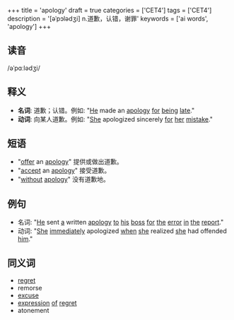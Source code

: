 +++
title = 'apology'
draft = true
categories = ['CET4']
tags = ['CET4']
description = '[əˈpɔlədʒi] n.道歉，认错，谢罪'
keywords = ['ai words', 'apology']
+++

## 读音
/əˈpɑːlədʒi/

## 释义
- **名词**: 道歉；认错。例如: "[He](/post/he/) made an [apology](/post/apology/) [for](/post/for/) [being](/post/being/) [late](/post/late/)."
- **动词**: 向某人道歉。例如: "[She](/post/she/) apologized sincerely [for](/post/for/) [her](/post/her/) [mistake](/post/mistake/)."

## 短语
- "[offer](/post/offer/) an [apology](/post/apology/)" 提供或做出道歉。
- "[accept](/post/accept/) an [apology](/post/apology/)" 接受道歉。
- "[without](/post/without/) [apology](/post/apology/)" 没有道歉地。

## 例句
- 名词: "[He](/post/he/) sent [a](/post/a/) written [apology](/post/apology/) [to](/post/to/) [his](/post/his/) [boss](/post/boss/) [for](/post/for/) [the](/post/the/) [error](/post/error/) [in](/post/in/) [the](/post/the/) [report](/post/report/)."
- 动词: "[She](/post/she/) [immediately](/post/immediately/) apologized [when](/post/when/) [she](/post/she/) realized [she](/post/she/) had offended [him](/post/him/)."

## 同义词
- [regret](/post/regret/)
- remorse
- [excuse](/post/excuse/)
- [expression](/post/expression/) [of](/post/of/) [regret](/post/regret/)
- atonement
